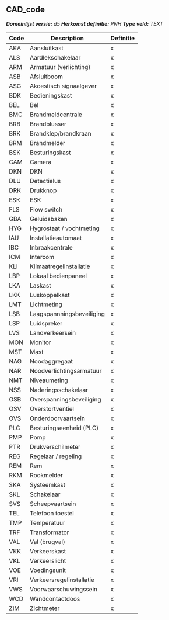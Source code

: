 ﻿## CAD_code

*__Domeinlijst versie:__ d5*
*__Herkomst definitie:__ PNH*
*__Type veld:__ TEXT*

|__Code__ |__Description__ |__Definitie__	|
|	---	|	---	|   ---	| 
| AKA | Aansluitkast | x |
| ALS | Aardlekschakelaar | x |
| ARM | Armatuur (verlichting) | x |
| ASB | Afsluitboom | x |
| ASG | Akoestisch signaalgever | x |
| BDK | Bedieningskast | x |
| BEL | Bel | x |
| BMC | Brandmeldcentrale | x |
| BRB | Brandblusser | x |
| BRK | Brandklep/brandkraan | x |
| BRM | Brandmelder | x |
| BSK | Besturingskast | x |
| CAM | Camera | x |
| DKN | DKN | x |
| DLU | Detectielus | x |
| DRK | Drukknop | x |
| ESK | ESK | x |
| FLS | Flow switch | x |
| GBA | Geluidsbaken | x |
| HYG | Hygrostaat / vochtmeting | x |
| IAU | Installatieautomaat | x |
| IBC | Inbraakcentrale | x |
| ICM | Intercom | x |
| KLI | Klimaatregelinstallatie | x |
| LBP | Lokaal bedienpaneel | x |
| LKA | Laskast | x |
| LKK | Luskoppelkast | x |
| LMT | Lichtmeting | x |
| LSB | Laagspannningsbeveiliging | x |
| LSP | Luidspreker | x |
| LVS | Landverkeersein | x |
| MON | Monitor | x |
| MST | Mast | x |
| NAG | Noodaggregaat | x |
| NAR | Noodverlichtingsarmatuur | x |
| NMT | Niveaumeting | x |
| NSS | Naderingsschakelaar | x |
| OSB | Overspanningsbeveiliging | x |
| OSV | Overstortventiel | x |
| OVS | Onderdoorvaartsein | x |
| PLC | Besturingseenheid (PLC) | x |
| PMP | Pomp | x |
| PTR | Drukverschilmeter | x |
| REG | Regelaar / regeling | x |
| REM | Rem | x |
| RKM | Rookmelder | x |
| SKA | Systeemkast | x |
| SKL | Schakelaar | x |
| SVS | Scheepvaartsein | x |
| TEL | Telefoon toestel | x |
| TMP | Temperatuur | x |
| TRF | Transformator | x |
| VAL | Val (brugval) | x |
| VKK | Verkeerskast | x |
| VKL | Verkeerslicht | x |
| VOE | Voedingsunit | x |
| VRI | Verkeersregelinstallatie | x |
| VWS | Voorwaarschuwingssein | x |
| WCD | Wandcontactdoos | x |
| ZIM | Zichtmeter | x |
